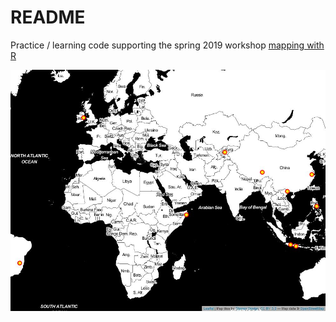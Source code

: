 README
================

<!-- Do not edit the README.md.  README.Rmd will generate README.md.  Do edit README.Rmd -->
Practice / learning code supporting the spring 2019 workshop [mapping with R](https://map-rfun.library.duke.edu/)

!["Plot XY on a Map"](mymap.jpeg)
